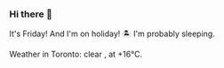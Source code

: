 ### Hi there :wave:

It's Friday! And I'm on holiday! :desert_island: I'm probably sleeping.

Weather in Toronto: clear , at +16°C.
